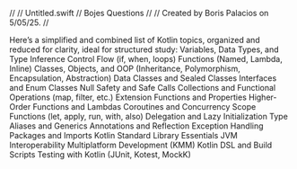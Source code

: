 //
//  Untitled.swift
//  Bojes Questions
//
//  Created by Boris Palacios on 5/05/25.
//

Here’s a simplified and combined list of Kotlin topics, organized and reduced for clarity, ideal for structured study:
Variables, Data Types, and Type Inference
Control Flow (if, when, loops)
Functions (Named, Lambda, Inline)
Classes, Objects, and OOP (Inheritance, Polymorphism, Encapsulation, Abstraction)
Data Classes and Sealed Classes
Interfaces and Enum Classes
Null Safety and Safe Calls
Collections and Functional Operations (map, filter, etc.)
Extension Functions and Properties
Higher-Order Functions and Lambdas
Coroutines and Concurrency
Scope Functions (let, apply, run, with, also)
Delegation and Lazy Initialization
Type Aliases and Generics
Annotations and Reflection
Exception Handling
Packages and Imports
Kotlin Standard Library Essentials
JVM Interoperability
Multiplatform Development (KMM)
Kotlin DSL and Build Scripts
Testing with Kotlin (JUnit, Kotest, MockK)
